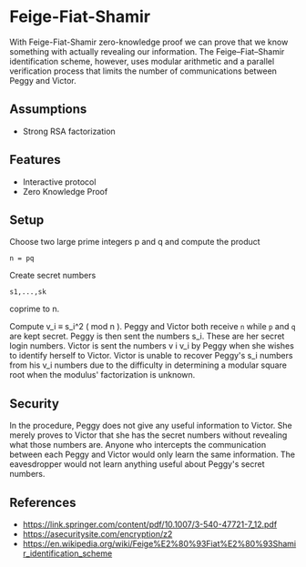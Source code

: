 # Feige-Fiat-Shamir

With Feige-Fiat-Shamir zero-knowledge proof we can prove that we know something with actually revealing our information.
The Feige–Fiat–Shamir identification scheme, however, uses modular arithmetic and a parallel verification process that limits the number of communications between Peggy and Victor. 

## Assumptions

* Strong RSA factorization

## Features

* Interactive protocol
* Zero Knowledge Proof

## Setup

Choose two large prime integers p and q and compute the product

```
n = pq
```

Create secret numbers

```
s1,...,sk
```
coprime to n.

Compute v_i ≡ s_i^2 ( mod n ).
Peggy and Victor both receive `n` while `p` and `q` are kept secret.
Peggy is then sent the numbers s_i. These are her secret login numbers.
Victor is sent the numbers v i v_i by Peggy when she wishes to identify herself to Victor.
Victor is unable to recover Peggy's s_i numbers from his v_i numbers due to the difficulty in determining a modular square root when the modulus' factorization is unknown. 

## Security

In the procedure, Peggy does not give any useful information to Victor. She merely proves to Victor that she has the secret numbers without revealing what those numbers are. Anyone who intercepts the communication between each Peggy and Victor would only learn the same information. The eavesdropper would not learn anything useful about Peggy's secret numbers.

## References

* https://link.springer.com/content/pdf/10.1007/3-540-47721-7_12.pdf
* https://asecuritysite.com/encryption/z2
* https://en.wikipedia.org/wiki/Feige%E2%80%93Fiat%E2%80%93Shamir_identification_scheme